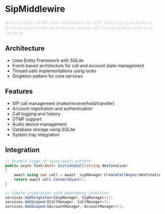 # SipMiddlewire

<span class="colour" style="color: rgb(204, 204, 204);">A thread-safe C# SIP client middleware for VoIP, featuring asynchronous processing for better performance, reliable SIP communication with error handling</span>
<br>

## Architecture

* Uses Entity Framework with SQLite
* Event-based architecture for call and account state management
* Thread-safe implementations using locks
* Singleton pattern for core services

## Features

* SIP call management (make/receive/hold/transfer)
* Account registration and authentication
* Call logging and history
* DTMF support
* Audio device management
* Database storage using SQLite
* System tray integration

## Integration 

```csharp
// Example usage of async/await pattern
public async Task<bool> InitiateCall(string destination)
{
    await using var call = await _sipManager.CreateCallAsync(destination);
    return await call.ConnectAsync();
}
```

```csharp
// Simple integration with dependency injection
services.AddSingleton<ISipManager, SipManager>();
services.AddScoped<ICallManager, CallManager>();
services.AddScoped<IAccountManager, AccountManager>();
```

